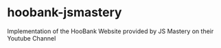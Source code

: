 # hoobank-jsmastery
Implementation of the HooBank Website provided by JS Mastery on their Youtube Channel
